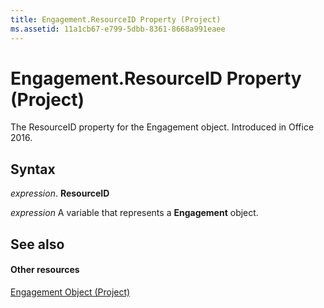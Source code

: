 ```yaml
---
title: Engagement.ResourceID Property (Project)
ms.assetid: 11a1cb67-e799-5dbb-8361-8668a991eaee
---
```



# Engagement.ResourceID Property (Project)

The ResourceID property for the Engagement object. Introduced in Office 2016.


## Syntax

 _expression_. **ResourceID**

 _expression_ A variable that represents a **Engagement** object.


## See also


#### Other resources


[Engagement Object (Project)](engagement-object-project.md)

